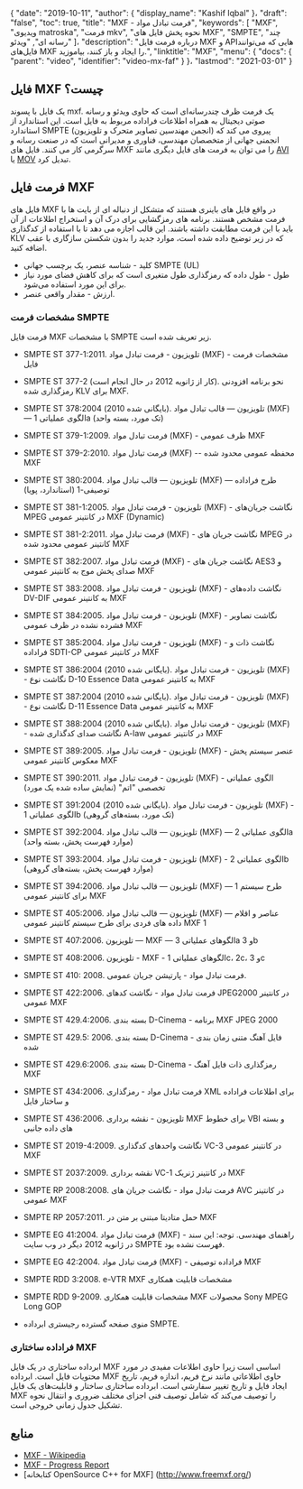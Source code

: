 {
  "date": "2019-10-11",
  "author": {
    "display_name": "Kashif Iqbal"
}،
  "draft": "false",
  "toc": true,
  "title": "MXF - فرمت تبادل مواد",
  "keywords": [
"MXF",
"ویدیوی matroska",
"فرمت mkv",
"نحوه پخش فایل های MXF",
"SMPTE",
"چند رسانه ای",
"ویدئو"
]،
  "description": "درباره فرمت فایل MXF و APIهایی که می‌توانند فایل‌های MXF را ایجاد و باز کنند، بیاموزید.",
  "linktitle": "MXF",
  "menu": {
    "docs": {
      "parent": "video",
      "identifier": "video-mx-faf"
}
}،
  "lastmod": "2021-03-01"
}

## فایل MXF چیست؟

یک فایل با پسوند mxf. یک فرمت ظرف چندرسانه‌ای است که حاوی ویدئو و رسانه صوتی دیجیتال به همراه اطلاعات فراداده مربوط به فایل است. این استاندارد از استاندارد SMPTE (انجمن مهندسین تصاویر متحرک و تلویزیون) پیروی می کند که انجمنی جهانی از متخصصان مهندسی، فناوری و مدیرانی است که در صنعت رسانه و سرگرمی کار می کنند. فایل های MXF را می توان به فرمت های فایل دیگری مانند [AVI](/video/avi/) یا [MOV](/video/mov/) تبدیل کرد.

## فرمت فایل MXF

فایل های MXF در واقع فایل های باینری هستند که متشکل از دنباله ای از بایت ها با فرمت مشخص هستند. برنامه های رمزگشایی برای درک آن و استخراج اطلاعات از آن باید با این فرمت مطابقت داشته باشند. این قالب اجازه می دهد تا با استفاده از کدگذاری KLV که در زیر توضیح داده شده است، موارد جدید را بدون شکستن سازگاری با عقب اضافه کنید.

 * کلید - شناسه عنصر، یک برچسب جهانی SMPTE (UL)
 * طول - طول داده که رمزگذاری طول متغیری است که برای کاهش فضای مورد نیاز برای این مورد استفاده می‌شود.
 * ارزش - مقدار واقعی عنصر.

### مشخصات فرمت SMPTE

فرمت فایل MXF با مشخصات SMPTE زیر تعریف شده است.

* SMPTE ST 377-1:2011. تلویزیون - فرمت تبادل مواد (MXF) - مشخصات فرمت فایل

* SMPTE ST 377-2 (کار از ژانویه 2012 در حال انجام است). نحو برنامه افزودنی رمزگذاری شده KLV برای MXF.

* SMPTE ST 378:2004 (بایگانی شده 2010). تلویزیون — قالب تبادل مواد (MXF) — الگوی عملیاتی 1a (تک مورد، بسته واحد)

* SMPTE ST 379-1:2009. فرمت تبادل مواد (MXF) - ظرف عمومی MXF

* SMPTE ST 379-2:2010. فرمت تبادل مواد (MXF) -- محفظه عمومی محدود شده MXF

* SMPTE ST 380:2004. تلویزیون — قالب تبادل مواد (MXF) — طرح فراداده توصیفی-1 (استاندارد، پویا)

* SMPTE ST 381-1:2005. تلویزیون - فرمت تبادل مواد (MXF) - نگاشت جریان‌های MPEG در کانتینر عمومی MXF (Dynamic)

* SMPTE ST 381-2:2011. فرمت تبادل مواد (MXF) - نگاشت جریان های MPEG در کانتینر عمومی محدود شده MXF

* SMPTE ST 382:2007. فرمت تبادل مواد (MXF) - نگاشت جریان های AES3 و صدای پخش موج به کانتینر عمومی MXF

* SMPTE ST 383:2008. تلویزیون - فرمت تبادل مواد (MXF) - نگاشت داده‌های DV-DIF به کانتینر عمومی MXF

* SMPTE ST 384:2005. تلویزیون - فرمت تبادل مواد (MXF) - نگاشت تصاویر فشرده نشده در ظرف عمومی MXF

* SMPTE ST 385:2004. تلویزیون - فرمت تبادل مواد (MXF) - نگاشت ذات و فراداده SDTI-CP در کانتینر عمومی MXF

* SMPTE ST 386:2004 (بایگانی شده 2010). تلویزیون - فرمت تبادل مواد (MXF) - نگاشت نوع D-10 Essence Data به کانتینر عمومی MXF

* SMPTE ST 387:2004 (بایگانی شده 2010). تلویزیون - فرمت تبادل مواد (MXF) - نگاشت نوع D-11 Essence Data به کانتینر عمومی MXF

* SMPTE ST 388:2004 (بایگانی شده 2010). تلویزیون - فرمت تبادل مواد (MXF) - نگاشت صدای کدگذاری شده A-law در کانتینر عمومی MXF

* SMPTE ST 389:2005. تلویزیون - فرمت تبادل مواد (MXF) - عنصر سیستم پخش معکوس کانتینر عمومی MXF

* SMPTE ST 390:2011. تلویزیون - فرمت تبادل مواد (MXF) - الگوی عملیاتی تخصصی "اتم" (نمایش ساده شده یک مورد)

* SMPTE ST 391:2004 (بایگانی شده 2010). تلویزیون - فرمت تبادل مواد (MXF) - الگوی عملیاتی 1b (تک مورد، بسته‌های گروهی)

* SMPTE ST 392:2004. تلویزیون — قالب تبادل مواد (MXF) — الگوی عملیاتی 2a (موارد فهرست پخش، بسته واحد)

* SMPTE ST 393:2004. تلویزیون - فرمت تبادل مواد (MXF) - الگوی عملیاتی 2b (موارد فهرست پخش، بسته‌های گروهی)

* SMPTE ST 394:2006. تلویزیون — قالب تبادل مواد (MXF) — طرح سیستم 1 برای کانتینر عمومی MXF

* SMPTE ST 405:2006. تلویزیون — قالب تبادل مواد (MXF) — عناصر و اقلام داده های فردی برای طرح سیستم کانتینر عمومی MXF 1

* SMPTE ST 407:2006. تلویزیون — MXF — الگوهای عملیاتی 3a و 3b

* SMPTE ST 408:2006. تلویزیون - MXF - الگوهای عملیاتی 1c، 2c، و 3c

* SMPTE ST 410: 2008. فرمت تبادل مواد - پارتیشن جریان عمومی.

* SMPTE ST 422:2006. فرمت تبادل مواد - نگاشت کدهای JPEG2000 در کانتینر عمومی MXF

* SMPTE ST 429.4:2006. بسته بندی D-Cinema - برنامه MXF JPEG 2000

* SMPTE ST 429.5: 2006. بسته بندی D-Cinema - فایل آهنگ متنی زمان بندی شده

* SMPTE ST 429.6:2006. بسته بندی D-Cinema - رمزگذاری ذات فایل آهنگ MXF

* SMPTE ST 434:2006. فرمت تبادل مواد - رمزگذاری XML برای اطلاعات فراداده و ساختار فایل

* SMPTE ST 436:2006. تلویزیون - نقشه برداری MXF برای خطوط VBI و بسته های داده جانبی

* SMPTE ST 2019-4:2009. نگاشت واحدهای کدگذاری VC-3 در کانتینر عمومی MXF

* SMPTE ST 2037:2009. نقشه برداری VC-1 در کانتینر ژنریک MXF

* SMPTE RP 2008:2008. فرمت تبادل مواد - نگاشت جریان های AVC در کانتینر عمومی MXF

* SMPTE RP 2057:2011. حمل متادیتا مبتنی بر متن در MXF

* SMPTE EG 41:2004. فرمت تبادل مواد (MXF) - راهنمای مهندسی. توجه: این سند در ژانویه 2012 دیگر در وب سایت SMPTE فهرست نشده بود.

* SMPTE EG 42:2004. فرمت تبادل مواد (MXF) - فراداده توصیفی MXF

* SMPTE RDD 3:2008. e-VTR MXF مشخصات قابلیت همکاری

* SMPTE RDD 9-2009. مشخصات قابلیت همکاری MXF محصولات Sony MPEG Long GOP

* منوی صفحه گسترده رجیستری ابرداده SMPTE.


### فراداده ساختاری MXF

ابرداده ساختاری در یک فایل MXF اساسی است زیرا حاوی اطلاعات مفیدی در مورد محتویات فایل است. ابرداده MXF حاوی اطلاعاتی مانند نرخ فریم، اندازه فریم، تاریخ ایجاد فایل و تاریخ تغییر سفارشی است. ابرداده ساختاری ساختار و قابلیت‌های یک فایل MXF را توصیف می‌کند که شامل توصیف فنی اجزای مختلف ضروری و انتقال نحوه تشکیل جدول زمانی خروجی است.

## منابع

 * [MXF - Wikipedia](https://en.wikipedia.org/wiki/Material_Exchange_Format)
 * [MXF - Progress Report](https://tech.ebu.ch/docs/techreview/trev_2010-Q3_MXF-1.pdf)
 * [کتابخانه OpenSource C++ for MXF] (http://www.freemxf.org/)

